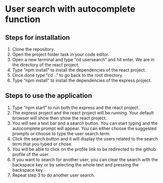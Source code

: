 # User search with autocomplete function

## Steps for installation
1.	Clone the repository.
2.	Open the project folder task in your code editor.
3.	Open a new terminal and type “cd usersearch” and hit enter. We are in the       directory of the react project.
4.	Type “npm install“ to install the dependencies of the react project.
5.	Once done type “cd ..” to go back to the root directory.
6.	Type “npm install“ to install the dependencies of the express project.

## Steps to use the application
1.	Type “npm start” to run both the express and the react project.
2.	The express project and the react project will be running. Your default browser will show then show the react project.
3.	You will see a text bar and a search button. You can start typing and the autocomplete prompt will appear. You can either choose the suggested prompts or choose to type the user search term. 
4. Click the search button and it will display the users related to the search term that you typed or chose. 
5.	You will be able to click on the profile link to be redirected to the github profile of the user.
6.	If you want to search for another user, you can clear the search with the backspace key or by selecting the whole text and pressing the backspace key.
7. Repeat step 3 to do another user search.



